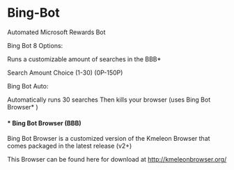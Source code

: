 # Bing-Bot
Automated Microsoft Rewards Bot


Bing Bot 8 Options: 

Runs a customizable amount of searches in the BBB*

Search Amount Choice (1-30) (0P-150P)

Bing Bot Auto:

Automatically runs 30 searches Then kills your browser (uses Bing Bot Browser* )


#### * Bing Bot Browser (BBB)
Bing Bot Browser is a customized version of the Kmeleon Browser that comes packaged in the latest release (v2+)

This Browser can be found here for download at http://kmeleonbrowser.org/

